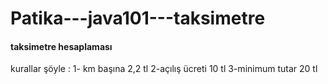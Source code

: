 # Patika---java101---taksimetre
#### taksimetre hesaplaması 

kurallar şöyle :
 1- km başına 2,2 tl
 2-açılış ücreti 10 tl
 3-minimum tutar 20 tl

